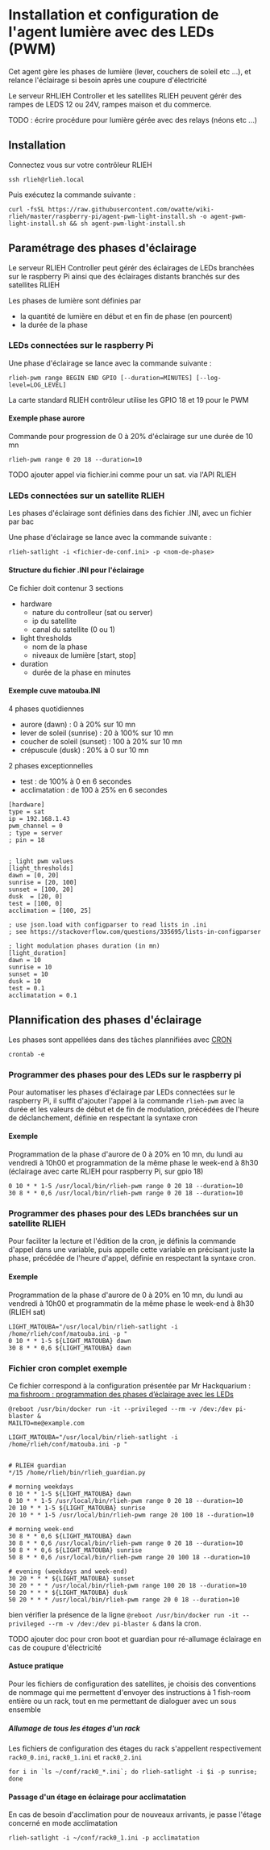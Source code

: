 # Installation et configuration de l'agent lumière avec des LEDs (PWM)

Cet agent gère les phases de lumière (lever, couchers de soleil etc ...), et relance l'éclairage si besoin après une coupure d'électricité

Le serveur RHLIEH Controller et les satellites RLIEH peuvent gérér des rampes de LEDS 12 ou 24V, rampes maison et du commerce.

TODO : écrire procédure pour lumière gérée avec des relays (néons etc ...)

## Installation
Connectez vous sur votre contrôleur RLIEH
```
ssh rlieh@rlieh.local
```
Puis exécutez la commande suivante :
```
curl -fsSL https://raw.githubusercontent.com/owatte/wiki-rlieh/master/raspberry-pi/agent-pwm-light-install.sh -o agent-pwm-light-install.sh && sh agent-pwm-light-install.sh
```

## Paramétrage des phases d'éclairage

Le serveur RLIEH Controller peut gérér des éclairages de LEDs branchées sur le raspberry Pi ainsi que des éclairages distants branchés sur des satellites RLIEH


Les phases de lumière sont définies par
- la quantité de lumière en début et en fin de phase (en pourcent)
- la durée de la phase

### LEDs connectées sur le raspberry Pi


Une phase d'éclairage se lance avec la commande suivante :
```
rlieh-pwm range BEGIN END GPIO [--duration=MINUTES] [--log-level=LOG_LEVEL]
```
La carte standard RLIEH contrôleur utilise les GPIO 18 et 19 pour le PWM

#### Exemple phase aurore

Commande pour progression de 0 à 20% d'éclairage sur une durée de 10 mn
```
rlieh-pwm range 0 20 18 --duration=10
```
TODO ajouter appel via fichier.ini comme pour un sat. via l'API RLIEH

### LEDs connectées sur un satellite RLIEH

Les phases d'éclairage sont définies dans des fichier .INI, avec un fichier par bac

Une phase d'éclairage se lance avec la commande suivante :
```
rlieh-satlight -i <fichier-de-conf.ini> -p <nom-de-phase>

```
#### Structure du fichier .INI pour l'éclairage

Ce fichier doit contenur 3 sections 

- hardware
  - nature du controlleur (sat ou server)
  - ip du satellite
  - canal du satellite (0 ou 1)
- light thresholds
  - nom de la phase
  - niveaux de lumière [start, stop] 
- duration
  - durée de la phase en minutes 

#### Exemple cuve matouba.INI

4 phases quotidiennes 
- aurore (dawn) : 0 à 20% sur 10 mn
- lever de soleil (sunrise) : 20 à 100% sur 10 mn
- coucher de soleil (sunset) : 100 à 20% sur 10 mn
- crépuscule (dusk) : 20% à 0 sur 10 mn

2 phases exceptionnelles
- test : de 100% à 0 en 6 secondes
- acclimatation : de 100 à 25% en 6 secondes

```
[hardware]
type = sat
ip = 192.168.1.43
pwm_channel = 0
; type = server
; pin = 18


; light pwm values
[light_thresholds]
dawn = [0, 20]
sunrise = [20, 100]
sunset = [100, 20]
dusk  = [20, 0]
test = [100, 0]
acclimation = [100, 25]

; use json.load with configparser to read lists in .ini
; see https://stackoverflow.com/questions/335695/lists-in-configparser

; light modulation phases duration (in mn)
[light_duration]
dawn = 10
sunrise = 10
sunset = 10
dusk = 10 
test = 0.1
acclimatation = 0.1

```

## Plannification des phases d'éclairage

Les phases sont appellées dans des tâches plannifiées avec [CRON](https://doc.ubuntu-fr.org/cron)

```
crontab -e
```
### Programmer des phases pour des LEDs sur le raspberry pi
Pour automatiser les phases d'éclairage par LEDs connectées sur le raspberry Pi, il suffit d'ajouter l'appel à la commande `rlieh-pwm` avec la durée et les valeurs de début et de fin de modulation, précédées de l'heure de déclanchement, définie en respectant la syntaxe cron

#### Exemple
Programmation de la phase d'aurore de 0 à 20% en 10 mn, du lundi au vendredi à 10h00 et programmation de la même phase le week-end à 8h30 (éclairage avec carte RLIEH pour raspberry Pi, sur gpio 18)

```
0 10 * * 1-5 /usr/local/bin/rlieh-pwm range 0 20 18 --duration=10
30 8 * * 0,6 /usr/local/bin/rlieh-pwm range 0 20 18 --duration=10

```

### Programmer des phases pour des LEDs branchées sur un satellite RLIEH

Pour faciliter la lecture et l'édition de la cron, je définis la commande d'appel dans une variable, puis appelle cette variable en précisant juste la phase, précédée de l'heure d'appel, définie en respectant la syntaxe cron.

#### Exemple
Programmation de la phase d'aurore de 0 à 20% en 10 mn, du lundi au vendredi à 10h00 et programmatin de la même phase le week-end à 8h30 (RLIEH sat)
```
LIGHT_MATOUBA="/usr/local/bin/rlieh-satlight -i /home/rlieh/conf/matouba.ini -p "
0 10 * * 1-5 ${LIGHT_MATOUBA} dawn
30 8 * * 0,6 ${LIGHT_MATOUBA} dawn

```
### Fichier cron complet exemple
Ce fichier correspond à la configuration présentée par Mr Hackquarium : [ma fishroom : programmation des phases d’éclairage avec les LEDs](https://hackquarium.lebiklab.com/fishroom-programmation-des-phases-declairage-avec-les-leds/)
```
@reboot /usr/bin/docker run -it --privileged --rm -v /dev:/dev pi-blaster &
MAILTO=me@example.com

LIGHT_MATOUBA="/usr/local/bin/rlieh-satlight -i /home/rlieh/conf/matouba.ini -p "


# RLIEH guardian
*/15 /home/rlieh/bin/rlieh_guardian.py

# morning weekdays
0 10 * * 1-5 ${LIGHT_MATOUBA} dawn
0 10 * * 1-5 /usr/local/bin/rlieh-pwm range 0 20 18 --duration=10
20 10 * * 1-5 ${LIGHT_MATOUBA} sunrise
20 10 * * 1-5 /usr/local/bin/rlieh-pwm range 20 100 18 --duration=10

# morning week-end
30 8 * * 0,6 ${LIGHT_MATOUBA} dawn
30 8 * * 0,6 /usr/local/bin/rlieh-pwm range 0 20 18 --duration=10
50 8 * * 0,6 ${LIGHT_MATOUBA} sunrise 
50 8 * * 0,6 /usr/local/bin/rlieh-pwm range 20 100 18 --duration=10

# evening (weekdays and week-end)
30 20 * * * ${LIGHT_MATOUBA} sunset 
30 20 * * * /usr/local/bin/rlieh-pwm range 100 20 18 --duration=10
50 20 * * * ${LIGHT_MATOUBA} dusk
50 20 * * * /usr/local/bin/rlieh-pwm range 20 0 18 --duration=10
```
bien vérifier la présence de la ligne `@reboot /usr/bin/docker run -it --privileged --rm -v /dev:/dev pi-blaster &` dans la cron.

TODO ajouter doc pour cron boot et guardian pour ré-allumage éclairage en cas de coupure d'électricité  

#### Astuce pratique

Pour les fichiers de configuration des satellites, je choisis des conventions de nommage qui me permettent d'envoyer des instructions à 1 fish-room entière ou un rack, tout en me permettant de dialoguer avec un sous ensemble

##### Allumage de tous les étages d'un rack

Les fichiers de configuration des étages du rack s'appellent respectivement `rack0_0.ini`, `rack0_1.ini` et `rack0_2.ini`

```
for i in `ls ~/conf/rack0_*.ini`; do rlieh-satlight -i $i -p sunrise; done
```

#### Passage d'un étage en éclairage pour acclimatation

En cas de besoin d'acclimation pour de nouveaux arrivants, je passe l'étage concerné en mode acclimatation 
```
rlieh-satlight -i ~/conf/rack0_1.ini -p acclimatation
```

